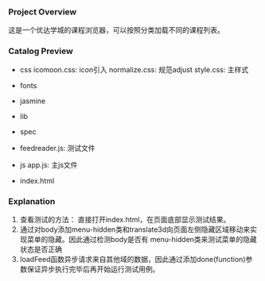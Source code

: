 
### Project Overview

这是一个优达学城的课程浏览器，可以按照分类加载不同的课程列表。


### Catalog Preview

 - css
 icomoon.css: icon引入
 normalize.css: 规范adjust
 style.css: 主样式

 - fonts

 - jasmine
  - lib
  - spec
   - feedreader.js: 测试文件

 - js
   app.js: 主js文件

 - index.html


### Explanation

1. 查看测试的方法： 直接打开index.html，在页面底部显示测试结果。
2. 通过对body添加menu-hidden类和translate3d向页面左侧隐藏区域移动来实现菜单的隐藏。因此通过检测body是否有
   menu-hidden类来测试菜单的隐藏状态是否正确
3. loadFeed函数异步请求来自其他域的数据，因此通过添加done(function)参数保证异步执行完毕后再开始运行测试用例。
